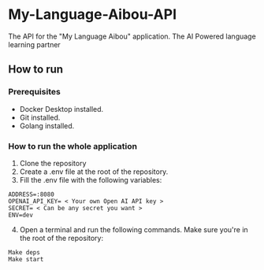 # My-Language-Aibou-API
The API for the "My Language Aibou" application. The AI Powered language learning partner

## How to run

### Prerequisites

- Docker Desktop installed.
- Git installed.
- Golang installed.

### How to run the whole application

1. Clone the repository
2. Create a .env file at the root of the repository.
3. Fill the .env file with the following variables:
```
ADDRESS=:8080
OPENAI_API_KEY= < Your own Open AI API key >
SECRET= < Can be any secret you want >
ENV=dev
```
4. Open a terminal and run the following commands. Make sure you're in the root of the repository:

```
Make deps
Make start
```
